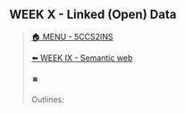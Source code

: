 ## WEEK X - Linked (Open) Data

>[🏠 MENU - 5CCS2INS](year2/5ccs2ins.md)
>
>[⬅️ WEEK IX - Semantic web](year2/5ccs2ins/w9.md)
>
>⏹️
>
>Outlines:
>
>

